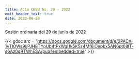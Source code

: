 ```yaml
---
title: Acta CEEU No. 20 - 2022
omit_header_text: true
date: 2022-06-29
---
```


Sesión ordinaria del 29 de junio de 2022

{{< gdoc src = "https://docs.google.com/document/d/e/2PACX-1vTIOWs9IjPJH8TYpUb4tPxWgI1k5K5z4Mf6iOepbx5AN6pt08lT-s6Az0gRTWhESA/pub?embedded=true" >}}

